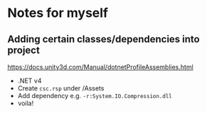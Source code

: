 # Notes for myself

## Adding certain classes/dependencies into project
https://docs.unity3d.com/Manual/dotnetProfileAssemblies.html

* .NET v4
* Create `csc.rsp` under /Assets
* Add dependency e.g. `-r:System.IO.Compression.dll`
* voila!